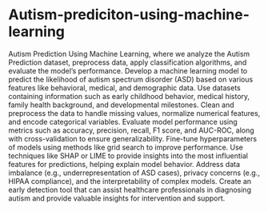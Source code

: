 # Autism-prediciton-using-machine-learning
Autism Prediction Using Machine Learning, where we analyze the Autism Prediction dataset, preprocess data, apply classification algorithms, and evaluate the model’s performance.
Develop a machine learning model to predict the likelihood of autism spectrum disorder (ASD) based on various features like behavioral, medical, and demographic data.
Use datasets containing information such as early childhood behavior, medical history, family health background, and developmental milestones.
Clean and preprocess the data to handle missing values, normalize numerical features, and encode categorical variables.
 Evaluate model performance using metrics such as accuracy, precision, recall, F1 score, and AUC-ROC, along with cross-validation to ensure generalizability.
 Fine-tune hyperparameters of models using methods like grid search to improve performance.
 Use techniques like SHAP or LIME to provide insights into the most influential features for predictions, helping explain model behavior.
 Address data imbalance (e.g., underrepresentation of ASD cases), privacy concerns (e.g., HIPAA compliance), and the interpretability of complex models.
 Create an early detection tool that can assist healthcare professionals in diagnosing autism and provide valuable insights for intervention and support.
